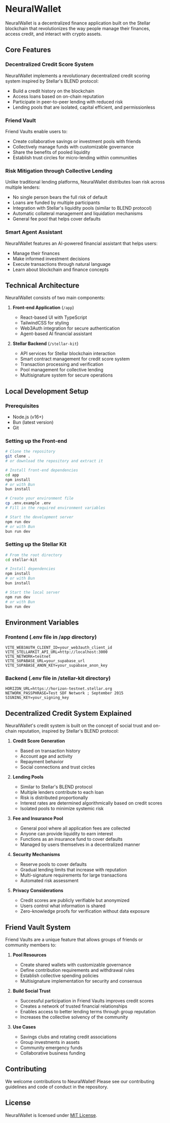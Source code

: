 # NeuralWallet

NeuralWallet is a decentralized finance application built on the Stellar blockchain that revolutionizes the way people manage their finances, access credit, and interact with crypto assets.

## Core Features

### Decentralized Credit Score System
NeuralWallet implements a revolutionary decentralized credit scoring system inspired by Stellar's BLEND protocol:
- Build a credit history on the blockchain
- Access loans based on on-chain reputation
- Participate in peer-to-peer lending with reduced risk
- Lending pools that are isolated, capital efficient, and permissionless

### Friend Vault
Friend Vaults enable users to:
- Create collaborative savings or investment pools with friends
- Collectively manage funds with customizable governance
- Share the benefits of pooled liquidity
- Establish trust circles for micro-lending within communities

### Risk Mitigation through Collective Lending
Unlike traditional lending platforms, NeuralWallet distributes loan risk across multiple lenders:
- No single person bears the full risk of default
- Loans are funded by multiple participants
- Integration with Stellar's liquidity pools (similar to BLEND protocol)
- Automatic collateral management and liquidation mechanisms
- General fee pool that helps cover defaults

### Smart Agent Assistant
NeuralWallet features an AI-powered financial assistant that helps users:
- Manage their finances
- Make informed investment decisions
- Execute transactions through natural language
- Learn about blockchain and finance concepts

## Technical Architecture

NeuralWallet consists of two main components:

1. **Front-end Application** (`/app`)
   - React-based UI with TypeScript
   - TailwindCSS for styling
   - Web3Auth integration for secure authentication
   - Agent-based AI financial assistant

2. **Stellar Backend** (`/stellar-kit`)
   - API services for Stellar blockchain interaction
   - Smart contract management for credit score system
   - Transaction processing and verification
   - Pool management for collective lending
   - Multisignature system for secure operations

## Local Development Setup

### Prerequisites
- Node.js (v16+)
- Bun (latest version)
- Git

### Setting up the Front-end
```bash
# Clone the repository
git clone .
# or download the repository and extract it

# Install front-end dependencies
cd app
npm install
# or with Bun
bun install

# Create your environment file
cp .env.example .env
# Fill in the required environment variables

# Start the development server
npm run dev
# or with Bun
bun run dev
```

### Setting up the Stellar Kit
```bash
# From the root directory
cd stellar-kit

# Install dependencies
npm install
# or with Bun
bun install

# Start the local server
npm run dev
# or with Bun
bun run dev
```

## Environment Variables

### Frontend (.env file in /app directory)
```
VITE_WEB3AUTH_CLIENT_ID=your_web3auth_client_id
VITE_STELLARKIT_API_URL=http://localhost:3000
VITE_NETWORK=testnet
VITE_SUPABASE_URL=your_supabase_url
VITE_SUPABASE_ANON_KEY=your_supabase_anon_key
```

### Backend (.env file in /stellar-kit directory)
```
HORIZON_URL=https://horizon-testnet.stellar.org
NETWORK_PASSPHRASE=Test SDF Network ; September 2015
SIGNING_KEY=your_signing_key
```

## Decentralized Credit System Explained

NeuralWallet's credit system is built on the concept of social trust and on-chain reputation, inspired by Stellar's BLEND protocol:

1. **Credit Score Generation**
   - Based on transaction history
   - Account age and activity
   - Repayment behavior
   - Social connections and trust circles

2. **Lending Pools**
   - Similar to Stellar's BLEND protocol
   - Multiple lenders contribute to each loan
   - Risk is distributed proportionally
   - Interest rates are determined algorithmically based on credit scores
   - Isolated pools to minimize systemic risk

3. **Fee and Insurance Pool**
   - General pool where all application fees are collected
   - Anyone can provide liquidity to earn interest
   - Functions as an insurance fund to cover defaults
   - Managed by users themselves in a decentralized manner

4. **Security Mechanisms**
   - Reserve pools to cover defaults
   - Gradual lending limits that increase with reputation
   - Multi-signature requirements for large transactions
   - Automated risk assessment

5. **Privacy Considerations**
   - Credit scores are publicly verifiable but anonymized
   - Users control what information is shared
   - Zero-knowledge proofs for verification without data exposure

## Friend Vault System

Friend Vaults are a unique feature that allows groups of friends or community members to:

1. **Pool Resources**
   - Create shared wallets with customizable governance
   - Define contribution requirements and withdrawal rules
   - Establish collective spending policies
   - Multisignature implementation for security and consensus

2. **Build Social Trust**
   - Successful participation in Friend Vaults improves credit scores
   - Creates a network of trusted financial relationships
   - Enables access to better lending terms through group reputation
   - Increases the collective solvency of the community

3. **Use Cases**
   - Savings clubs and rotating credit associations
   - Group investments in assets
   - Community emergency funds
   - Collaborative business funding

## Contributing

We welcome contributions to NeuralWallet! Please see our contributing guidelines and code of conduct in the repository.

## License

NeuralWallet is licensed under [MIT License](LICENSE).
